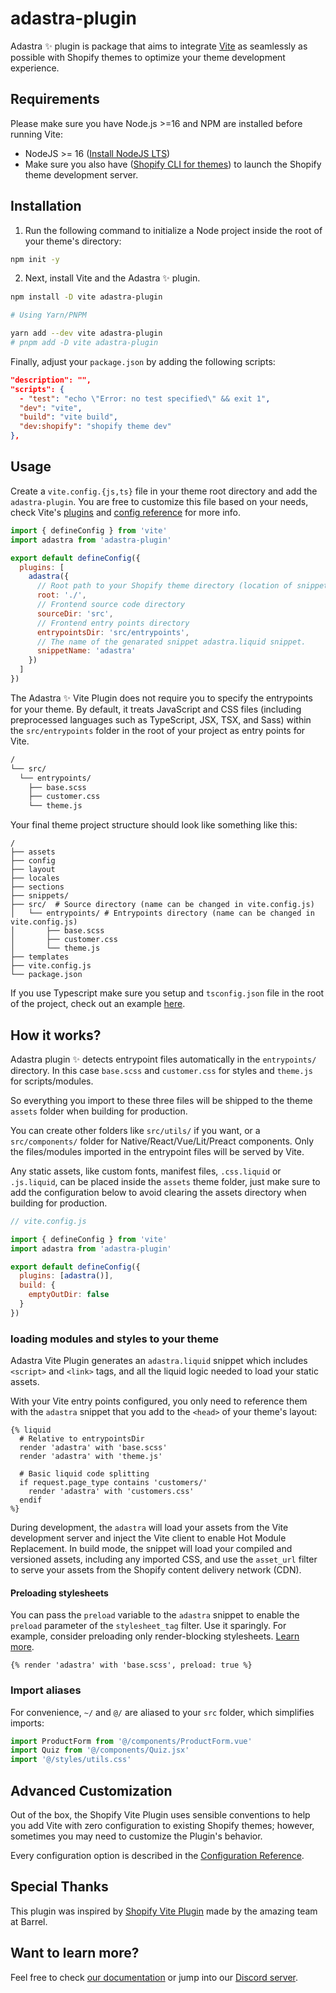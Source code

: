 # adastra-plugin

Adastra ✨ plugin is package that aims to integrate [Vite](https://vitejs.dev) as seamlessly as possible with Shopify themes to optimize your theme development experience.

## Requirements

Please make sure you have Node.js >=16 and NPM are installed before running Vite:

- NodeJS >= 16 ([Install NodeJS LTS](https://nodejs.org/))
- Make sure you also have ([Shopify CLI for themes](https://shopify.dev/docs/themes/tools/cli/install)) to launch the Shopify theme development server.

## Installation

1. Run the following command to initialize a Node project inside the root of your theme's directory:

```bash
npm init -y
```

2. Next, install Vite and the Adastra ✨ plugin.

```bash
npm install -D vite adastra-plugin

# Using Yarn/PNPM

yarn add --dev vite adastra-plugin
# pnpm add -D vite adastra-plugin
```

Finally, adjust your `package.json` by adding the following scripts:

```json
"description": "",
"scripts": {
  - "test": "echo \"Error: no test specified\" && exit 1",
  "dev": "vite",
  "build": "vite build",
  "dev:shopify": "shopify theme dev"
},
```

## Usage

Create a `vite.config.{js,ts}` file in your theme root directory and add the `adastra-plugin`. You are free to customize this file based on your needs, check Vite's [plugins](https://vitejs.dev/plugins/) and [config reference](https://vitejs.dev/config/) for more info.

```js
import { defineConfig } from 'vite'
import adastra from 'adastra-plugin'

export default defineConfig({
  plugins: [
    adastra({
      // Root path to your Shopify theme directory (location of snippets, sections, templates, etc.)
      root: './',
      // Frontend source code directory
      sourceDir: 'src',
      // Frontend entry points directory
      entrypointsDir: 'src/entrypoints',
      // The name of the genarated snippet adastra.liquid snippet.
      snippetName: 'adastra'
    })
  ]
})
```

The Adastra ✨ Vite Plugin does not require you to specify the entrypoints for your theme. By default, it treats JavaScript and CSS files (including preprocessed
languages such as TypeScript, JSX, TSX, and Sass) within the `src/entrypoints` folder in the root of your project as entry points for Vite.

```bash
/
└── src/
  └── entrypoints/
    ├── base.scss
    ├── customer.css
    └── theme.js
```

Your final theme project structure should look like something like this:

```shell
/
├── assets
├── config
├── layout
├── locales
├── sections
├── snippets/
├── src/  # Source directory (name can be changed in vite.config.js)
│   └── entrypoints/ # Entrypoints directory (name can be changed in vite.config.js)
│       ├── base.scss
│       ├── customer.css
│       └── theme.js
├── templates
├── vite.config.js
└── package.json
```

If you use Typescript make sure you setup and `tsconfig.json` file in the root of the project, check out an example [here](https://github.com/odestry/adastra/blob/main/packages/tsconfig/theme.json).

## How it works?

Adastra plugin ✨ detects entrypoint files automatically in the `entrypoints/` directory. In this case `base.scss` and `customer.css` for styles and `theme.js` for scripts/modules.

So everything you import to these three files will be shipped to the theme `assets` folder when building for production.

You can create other folders like `src/utils/` if you want, or a `src/components/` folder for Native/React/Vue/Lit/Preact components. Only the files/modules imported in the entrypoint files will be served by Vite.

Any static assets, like custom fonts, manifest files, `.css.liquid` or `.js.liquid`, can be placed inside the `assets` theme folder, just make sure to add the configuration below to avoid clearing the assets directory when building for production.

```js
// vite.config.js

import { defineConfig } from 'vite'
import adastra from 'adastra-plugin'

export default defineConfig({
  plugins: [adastra()],
  build: {
    emptyOutDir: false
  }
})
```

### loading modules and styles to your theme

Adastra Vite Plugin generates an `adastra.liquid` snippet which includes `<script>` and `<link>` tags, and all the liquid logic needed to load your static assets.

With your Vite entry points configured, you only need to reference them with the `adastra` snippet that you add to the `<head>` of your theme's layout:

```liquid
{% liquid
  # Relative to entrypointsDir
  render 'adastra' with 'base.scss'
  render 'adastra' with 'theme.js'

  # Basic liquid code splitting
  if request.page_type contains 'customers/'
    render 'adastra' with 'customers.css'
  endif
%}
```

During development, the `adastra` will load your assets from the Vite development server and inject the Vite client to enable Hot Module Replacement.
In build mode, the snippet will load your compiled and versioned assets, including any imported CSS, and use the `asset_url` filter to serve your assets
from the Shopify content delivery network (CDN).

#### Preloading stylesheets

You can pass the `preload` variable to the `adastra` snippet to enable the `preload` parameter of the `stylesheet_tag` filter. Use it sparingly. For example, consider preloading only render-blocking stylesheets.
[Learn more](https://shopify.dev/themes/best-practices/performance#use-resource-hints-to-preload-key-resources).

```liquid
{% render 'adastra' with 'base.scss', preload: true %}
```

### Import aliases

For convenience, `~/` and `@/` are aliased to your `src` folder, which simplifies imports:

```js
import ProductForm from '@/components/ProductForm.vue'
import Quiz from '@/components/Quiz.jsx'
import '@/styles/utils.css'
```

## Advanced Customization

Out of the box, the Shopify Vite Plugin uses sensible conventions to help you add Vite with zero configuration to existing Shopify themes; however, sometimes you may need to customize the Plugin's behavior.

Every configuration option is described in the [Configuration Reference](https://shopify-vite.barrelny.com/guide/configuration.html).

## Special Thanks

This plugin was inspired by [Shopify Vite Plugin](https://shopify-vite.barrelny.com) made by the amazing team at Barrel.

## Want to learn more?

Feel free to check [our documentation](https://docs.odestry.com) or jump into our [Discord server](https://help.odestry.com).
